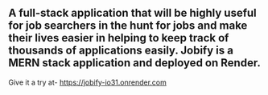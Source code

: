 ## A full-stack application that will be highly useful for job searchers in the hunt for jobs and make their lives easier in helping to keep track of thousands of applications easily. Jobify is a MERN stack application and deployed on Render. 

Give it a try at- https://jobify-io31.onrender.com 
